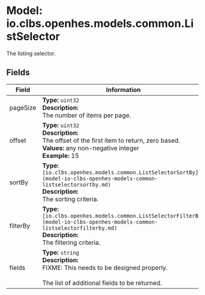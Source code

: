 # Model: io.clbs.openhes.models.common.ListSelector

The listing selector.

## Fields

| Field | Information |
| --- | --- |
| pageSize | <b>Type:</b> `uint32`<br><b>Description:</b><br>The number of items per page. |
| offset | <b>Type:</b> `uint32`<br><b>Description:</b><br>The offset of the first item to return, zero based.<br> <b>Values:</b> any non-negative integer<br> <b>Example:</b> 15 |
| sortBy | <b>Type:</b> `[io.clbs.openhes.models.common.ListSelectorSortBy](model-io-clbs-openhes-models-common-listselectorsortby.md)`<br><b>Description:</b><br>The sorting criteria. |
| filterBy | <b>Type:</b> `[io.clbs.openhes.models.common.ListSelectorFilterBy](model-io-clbs-openhes-models-common-listselectorfilterby.md)`<br><b>Description:</b><br>The filtering criteria. |
| fields | <b>Type:</b> `string`<br><b>Description:</b><br>FIXME: This needs to be designed properly.<br><br>The list of additional fields to be returned. |

